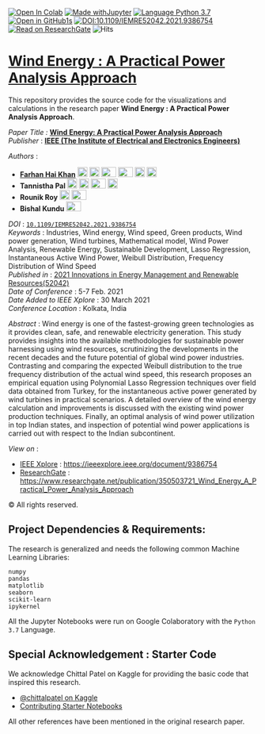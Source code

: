 [![Open In Colab](https://colab.research.google.com/assets/colab-badge.svg)](https://colab.research.google.com/github/khanfarhan10/wind_analysis)
[![Made withJupyter](https://img.shields.io/badge/Made%20with-Jupyter-orange?style=plastic&logo=Jupyter)](https://jupyter.org/try)
[![Language Python 3.7](https://img.shields.io/badge/Language-Python%203.7-red?style=plastic&logo=Python)](https://www.python.org/)
[![Open in GitHub1s](https://img.shields.io/badge/View%20Code%20Online-VSCode%20GitHub1s-green?style=plastic&logo=visual-studio-code)](https://github1s.com/khanfarhan10/wind_analysis)
[![DOI:10.1109/IEMRE52042.2021.9386754](https://img.shields.io/badge/DOI-DOI%3A10.1109%2FIEMRE52042.2021.9386754-blue?style=plastic)](https://doi.org/10.1109/IEMRE52042.2021.9386754)
[![Read on ResearchGate](https://img.shields.io/badge/Read%20on-ResearchGate-blueviolet?style=plastic)](https://www.researchgate.net/publication/350503721_Wind_Energy_A_Practical_Power_Analysis_Approach)
![Hits](https://hitcounter.pythonanywhere.com/count/tag.svg?url=https%3A%2F%2Fgithub.com%2Fkhanfarhan10%2Fwind_analysis)
# [Wind Energy : A Practical Power Analysis Approach](https://ieeexplore.ieee.org/document/9386754 )

This repository provides the source code for the visualizations and calculations in the research paper **Wind Energy : A Practical Power Analysis Approach**.

_Paper Title :_ [**Wind Energy: A Practical Power Analysis Approach**](https://ieeexplore.ieee.org/document/9386754)  
_Publisher_ : [**IEEE (The Institute of Electrical and Electronics Engineers)**](https://www.ieee.org/)   

_Authors_ : 
- [**Farhan Hai Khan**](https://khanfarhan10.github.io/) 
<a href="https://orcid.org/0000-0001-9854-760X"><img src="https://upload.wikimedia.org/wikipedia/commons/0/06/ORCID_iD.svg" alt="ORCid" width="20" height="20"></a> 
<a href="https://www.linkedin.com/in/fkpro/"><img src="https://180dc.org/wp-content/uploads/2020/01/Linkedin-logo-1-550x550-300x300.png" alt="LinkedIn" width="20" height="20"></a> 
<a href="mailto:njrfarhandasilva10@gmail.com"><img src="https://1000logos.net/wp-content/uploads/2018/05/Gmail-logo.png" alt="GMail" width="30" height="20"></a>
<a href="mailto:khanfarhanpro@gmail.com"><img src="http://clipart-library.com/images/6cyoLaA9i.png" alt="Mail" width="30" height="20"></a>
<a href="https://github.com/khanfarhan10"><img src="https://www.iconsdb.com/icons/preview/white/github-11-xxl.png" alt="GitHub" width="20" height="20"></a>
<a href="https://www.researchgate.net/profile/Farhan-Hai-Khan"><img src="https://media.glassdoor.com/sql/526840/researchgate-squarelogo-1488811667083.png" alt="ResearchGate" width="20" height="20"></a>
- **Tannistha Pal** 
<a href="https://orcid.org/0000-0001-8292-3412"><img src="https://upload.wikimedia.org/wikipedia/commons/0/06/ORCID_iD.svg" alt="ORCid" width="20" height="20"></a>
<a href="https://www.linkedin.com/in/paltannistha/"><img src="https://180dc.org/wp-content/uploads/2020/01/Linkedin-logo-1-550x550-300x300.png" alt="LinkedIn" width="20" height="20"></a> 
<a href="mailto:paltannistha@gmail.com"><img src="https://1000logos.net/wp-content/uploads/2018/05/Gmail-logo.png" alt="GMail" width="30" height="20"></a>
<a href="https://github.com/paltannistha"><img src="https://www.iconsdb.com/icons/preview/white/github-11-xxl.png" alt="GitHub" width="20" height="20"></a>
- **Rounik Roy**
<a href="https://www.linkedin.com/in/ro-rounik/"><img src="https://180dc.org/wp-content/uploads/2020/01/Linkedin-logo-1-550x550-300x300.png" alt="LinkedIn" width="20" height="20"></a> 
<a href="mailto:rounikroy72@gmail.com"><img src="https://1000logos.net/wp-content/uploads/2018/05/Gmail-logo.png" alt="GMail" width="30" height="20"></a>
- **Bishal Kundu**
<a href="mailto:kundubishal1404@gmail.com"><img src="https://1000logos.net/wp-content/uploads/2018/05/Gmail-logo.png" alt="GMail" width="30" height="20"></a>  

_DOI_ : [`10.1109/IEMRE52042.2021.9386754`](https://doi.org/10.1109/IEMRE52042.2021.9386754)  
_Keywords_ :  Industries, Wind energy, Wind speed, Green products, Wind power generation, Wind turbines, Mathematical model, Wind Power Analysis, Renewable Energy, Sustainable Development, Lasso Regression, Instantaneous Active Wind Power, Weibull Distribution, Frequency Distribution of Wind Speed  
_Published in_ : [2021 Innovations in Energy Management and Renewable Resources(52042)](https://ieeexplore.ieee.org/xpl/conhome/9386328/proceeding)  
_Date of Conference_ : 5-7 Feb. 2021  
_Date Added to IEEE Xplore_ : 30 March 2021  
_Conference Location_ : Kolkata, India  

_Abstract_ : Wind energy is one of the fastest-growing green technologies as it provides clean, safe, and renewable electricity generation. This study provides insights into the available methodologies for sustainable power harnessing using wind resources, scrutinizing the developments in the recent decades and the future potential of global wind power industries. Contrasting and comparing the expected Weibull distribution to the true frequency distribution of the actual wind speed, this research proposes an empirical equation using Polynomial Lasso Regression techniques over field data obtained from Turkey, for the instantaneous active power generated by wind turbines in practical scenarios. A detailed overview of the wind energy calculation and improvements is discussed with the existing wind power production techniques. Finally, an optimal analysis of wind power utilization in top Indian states, and inspection of potential wind power applications is carried out with respect to the Indian subcontinent.  

_View on_ :
- [IEEE Xplore](https://ieeexplore.ieee.org/) : https://ieeexplore.ieee.org/document/9386754  
- [ResearchGate](https://www.researchgate.net/) : https://www.researchgate.net/publication/350503721_Wind_Energy_A_Practical_Power_Analysis_Approach  

© All rights reserved.

## Project Dependencies & Requirements:

The research is generalized and needs the following common Machine Learning Libraries:

```
numpy
pandas
matplotlib
seaborn
scikit-learn
ipykernel
```

All the Jupyter Notebooks were run on Google Colaboratory with the `Python 3.7` Language.


## Special Acknowledgement : Starter Code
We acknowledge Chittal Patel on Kaggle for providing the basic code that inspired this research.

- [@chittalpatel on Kaggle](https://www.kaggle.com/chittalpatel)  
- [Contributing Starter Notebooks](https://www.kaggle.com/chittalpatel/wind-turbine-power-analysis)  

All other references have been mentioned in the original research paper.
